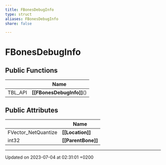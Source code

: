```yaml
---
title: FBonesDebugInfo
type: struct
aliases: FBonesDebugInfo
share: false

---
```


# FBonesDebugInfo





## Public Functions

|                | Name           |
| -------------- | -------------- |
| TBL_API | **[[FBonesDebugInfo]]**() |

## Public Attributes

|                | Name           |
| -------------- | -------------- |
| FVector_NetQuantize | **[[Location]]**  |
| int32 | **[[ParentBone]]**  |

-------------------------------

Updated on 2023-07-04 at 02:31:01 +0200